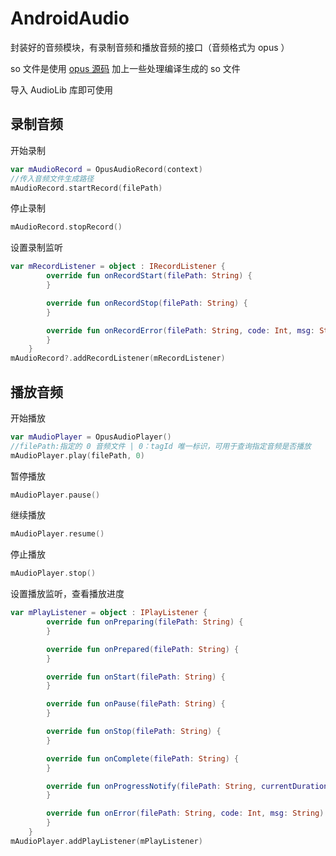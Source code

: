 # AndroidAudio
封装好的音频模块，有录制音频和播放音频的接口（音频格式为 opus ）

so 文件是使用 [opus 源码](https://opus-codec.org/downloads/) 加上一些处理编译生成的 so 文件

导入 AudioLib 库即可使用

## 录制音频
开始录制
```kotlin
var mAudioRecord = OpusAudioRecord(context)
//传入音频文件生成路径
mAudioRecord.startRecord(filePath)
```
停止录制
```kotlin
mAudioRecord.stopRecord()
```
设置录制监听
```kotlin
var mRecordListener = object : IRecordListener {
        override fun onRecordStart(filePath: String) {
        }

        override fun onRecordStop(filePath: String) {
        }

        override fun onRecordError(filePath: String, code: Int, msg: String?) {
        }
    }
mAudioRecord?.addRecordListener(mRecordListener)
```


## 播放音频

开始播放
```kotlin
var mAudioPlayer = OpusAudioPlayer()
//filePath:指定的 0 音频文件 | 0：tagId 唯一标识，可用于查询指定音频是否播放
mAudioPlayer.play(filePath, 0)
```
暂停播放
```kotlin
mAudioPlayer.pause()
```
继续播放
```kotlin
mAudioPlayer.resume()
```
停止播放
```kotlin
mAudioPlayer.stop()
```

设置播放监听，查看播放进度
```kotlin
var mPlayListener = object : IPlayListener {
        override fun onPreparing(filePath: String) {
        }

        override fun onPrepared(filePath: String) {
        }

        override fun onStart(filePath: String) {
        }

        override fun onPause(filePath: String) {
        }

        override fun onStop(filePath: String) {
        }

        override fun onComplete(filePath: String) {
        }

        override fun onProgressNotify(filePath: String, currentDuration: Long, duration: Long) {
        }

        override fun onError(filePath: String, code: Int, msg: String) {\
        }
    }
mAudioPlayer.addPlayListener(mPlayListener)

```